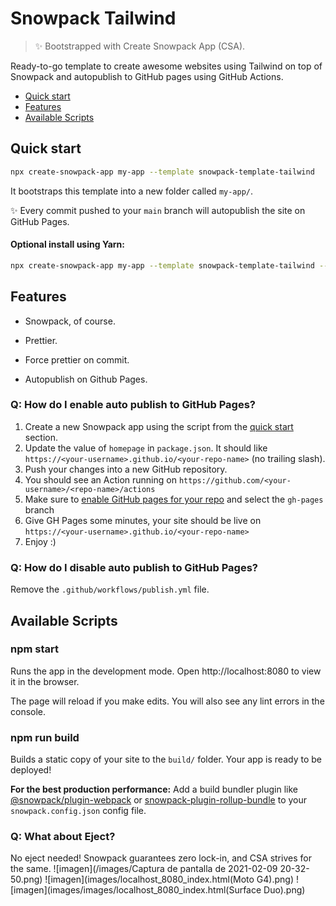 # Snowpack Tailwind

> ✨ Bootstrapped with Create Snowpack App (CSA).

Ready-to-go template to create awesome websites using Tailwind on top of Snowpack and autopublish to GitHub pages using GitHub Actions.

- [Quick start](#quick-start)
- [Features](#features)
- [Available Scripts](#available-scripts)

## Quick start

```sh
npx create-snowpack-app my-app --template snowpack-template-tailwind
```

It bootstraps this template into a new folder called `my-app/`.

✨ Every commit pushed to your `main` branch will autopublish the site on GitHub Pages.


#### Optional install using Yarn:

```sh
npx create-snowpack-app my-app --template snowpack-template-tailwind --use-yarn
```



## Features

- Snowpack, of course.

- Prettier.
- Force prettier on commit.
- Autopublish on Github Pages.

### Q: How do I enable auto publish to GitHub Pages?

1. Create a new Snowpack app using the script from the [quick start](#quick-start) section.
1. Update the value of `homepage` in `package.json`. It should like `https://<your-username>.github.io/<your-repo-name>` (no trailing slash).
1. Push your changes into a new GitHub repository.
1. You should see an Action running on `https://github.com/<your-username>/<repo-name>/actions`
1. Make sure to [enable GitHub pages for your repo](https://docs.github.com/en/free-pro-team@latest/github/working-with-github-pages/configuring-a-publishing-source-for-your-github-pages-site#choosing-a-publishing-source) and select the `gh-pages` branch
1. Give GH Pages some minutes, your site should be live on `https://<your-username>.github.io/<your-repo-name>`
1. Enjoy :)

### Q: How do I disable auto publish to GitHub Pages?

Remove the `.github/workflows/publish.yml` file.

## Available Scripts

### npm start

Runs the app in the development mode.
Open http://localhost:8080 to view it in the browser.

The page will reload if you make edits.
You will also see any lint errors in the console.

### npm run build

Builds a static copy of your site to the `build/` folder.
Your app is ready to be deployed!

**For the best production performance:** Add a build bundler plugin like [@snowpack/plugin-webpack](https://github.com/snowpackjs/snowpack/tree/master/plugins/plugin-webpack) or [snowpack-plugin-rollup-bundle](https://github.com/ParamagicDev/snowpack-plugin-rollup-bundle) to your `snowpack.config.json` config file.

### Q: What about Eject?

No eject needed! Snowpack guarantees zero lock-in, and CSA strives for the same.
![imagen](/images/Captura de pantalla de 2021-02-09 20-32-50.png)
![imagen](images/localhost_8080_index.html(Moto G4).png)
![imagen](images/images/localhost_8080_index.html(Surface Duo).png)